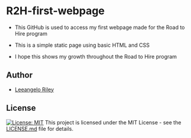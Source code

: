 # R2H-first-webpage

- This GitHub is used to access my first webpage made for the Road to Hire program 

- This is a simple static page using basic HTML and CSS

- I hope this shows my growth throughout the Road to Hire program

## Author 
- [Leeangelo Riley](https://github.com/LeCoding-tech)

## License
[![License: MIT](https://img.shields.io/badge/License-MIT-yellow.svg)](https://opensource.org/licenses/MIT)   This project is licensed under the MIT License - see the [LICENSE.md](https://github.com/LeCoding-tech/R2H-first-webpage/blob/master/LICENSE) file for details.
